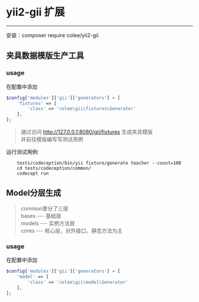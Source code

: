 # yii2-gii 扩展
---
安装：composer require colee/yii2-gii  

## 夹具数据模版生产工具
### usage
在配置中添加  
``` php
$config['modules']['gii']['generators'] = [
    'fixtures' => [
        'class' => 'colee\gii\fixtures\Generator'
    ],
];
```
> 通过访问 http://127.0.0.1:8080/gii/fixtures 生成夹具模版   
> 并前往模版编写写测试用例  

运行测试用例:   
```shell
	tests/codeception/bin/yii fixture/generate teacher --count=100
	cd tests/codeception/common/
	codecept run
```

## Model分层生成
> common里分了三层   
> bases  ---  基础层  
> models ---  实例方法层  
> cores  ---  核心层，对外接口，静态方法为主  

### usage
在配置中添加  
``` php
$config['modules']['gii']['generators'] = [
    'model' => [
        'class' => 'colee\gii\model\Generator'
    ],
];
```
